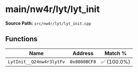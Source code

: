 # main/nw4r/lyt/lyt_init

**Source Path:** `src/nw4r/lyt/lyt_init.cpp`

## Functions

| Name | Address | Match % |
|------|---------|---------|
| `LytInit__Q24nw4r3lytFv` | `0x8000BCF8` | :white_check_mark: (100.0%) |